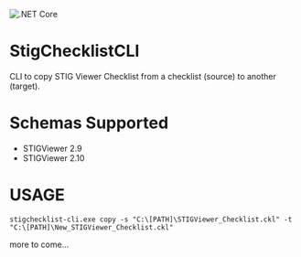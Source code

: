 ![.NET Core](https://github.com/ynauls/StigChecklistCli/workflows/.NET%20Core/badge.svg)

# StigChecklistCLI
CLI to copy STIG Viewer Checklist from a checklist (source) to another (target).


# Schemas Supported
* STIGViewer 2.9
* STIGViewer 2.10

# USAGE
```
stigchecklist-cli.exe copy -s "C:\[PATH]\STIGViewer_Checklist.ckl" -t "C:\[PATH]\New_STIGViewer_Checklist.ckl"
```


more to come...
